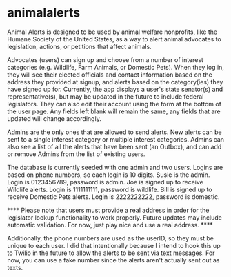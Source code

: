 # animalalerts
Animal Alerts is designed to be used by animal welfare nonprofits, like the Humane Society of the United States, as a way to alert animal advocates to legislation, actions, or petitions that affect animals.  

Advocates (users) can sign up and choose from a number of interest categories (e.g. Wildlife, Farm Animals, or Domestic Pets).  When they log in, they will see their elected officials and contact information based on the address they provided at signup, and alerts based on the category(ies) they have signed up for.  Currently, the app displays a user's state senator(s) and representative(s), but may be updated in the future to include federal legislators.  They can also edit their account using the form at the bottom of the user page.  Any fields left blank will remain the same, any fields that are updated will change accordingly.

Admins are the only ones that are allowed to send alerts.  New alerts can be sent to a single interest category or multiple interest categories. Admins can also see a list of all the alerts that have been sent (an Outbox), and can add or remove Admins from the list of existing users.

The database is currently seeded with one admin and two users.  Logins are based on phone numbers, so each login is 10 digits.
  Susie is the admin.  Login is 0123456789, password is admin.
  Joe is signed up to receive Wildlife alerts.  Login is 1111111111, password is wildlife.
  Bill is signed up to receive Domestic Pets alerts.  Login is 2222222222, password is domestic.

**** Please note that users must provide a real address in order for the legislator lookup functionality to work properly. Future updates may include automatic validation.  For now, just play nice and use a real address. ****

Additionally, the phone numbers are used as the userID, so they must be unique to each user.  I did that intentionally because I intend to hook this up to Twilio in the future to allow the alerts to be sent via text messages.  For now, you can use a fake number since the alerts aren't actually sent out as texts.
